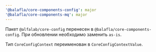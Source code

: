 ```yaml
---
'@balafla/core-components-config': major
'@balafla/core-components-mq': major
---
```


Пакет `@alfalab/core-config` перенесен в `@balafla/core-components-config`. При обновлении необходимо заменить `as-is`.

Тип `CoreConfigContext` переименован в `CoreConfigContextValue`.
